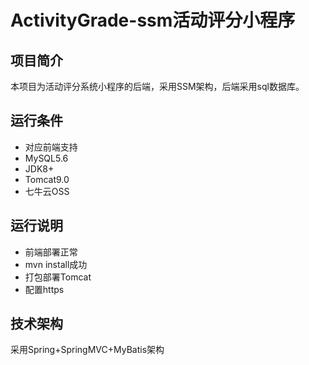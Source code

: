 # ActivityGrade-ssm活动评分小程序


## 项目简介

本项目为活动评分系统小程序的后端，采用SSM架构，后端采用sql数据库。

## 运行条件

* 对应前端支持
* MySQL5.6
* JDK8+
* Tomcat9.0
* 七牛云OSS



## 运行说明

* 前端部署正常
* mvn install成功
* 打包部署Tomcat
* 配置https



## 技术架构

采用Spring+SpringMVC+MyBatis架构
